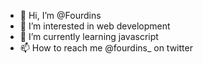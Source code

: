 - 👋 Hi, I’m @Fourdins
- 👀 I’m interested in web development
- 🌱 I’m currently learning javascript
- 📫 How to reach me @fourdins_ on twitter

<!---
Fourdins/Fourdins is a ✨ special ✨ repository because its `README.md` (this file) appears on your GitHub profile.
You can click the Preview link to take a look at your changes.
--->
